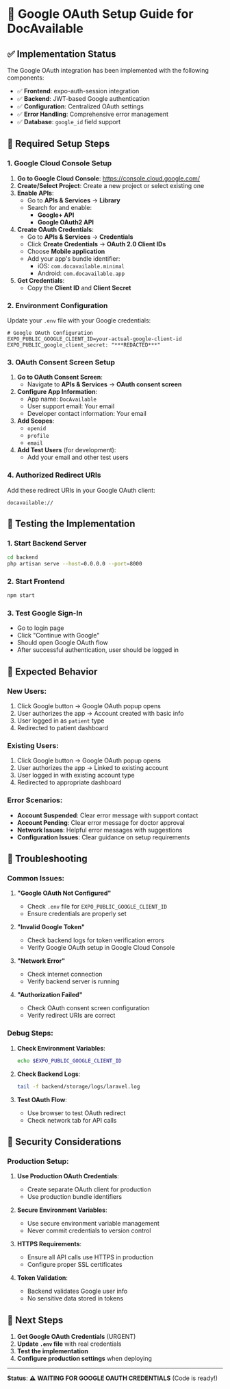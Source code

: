 # 🔐 Google OAuth Setup Guide for DocAvailable

## ✅ **Implementation Status**

The Google OAuth integration has been implemented with the following components:

- ✅ **Frontend**: expo-auth-session integration
- ✅ **Backend**: JWT-based Google authentication
- ✅ **Configuration**: Centralized OAuth settings
- ✅ **Error Handling**: Comprehensive error management
- ✅ **Database**: `google_id` field support

## 🚨 **Required Setup Steps**

### 1. **Google Cloud Console Setup**

1. **Go to Google Cloud Console**: https://console.cloud.google.com/
2. **Create/Select Project**: Create a new project or select existing one
3. **Enable APIs**:
   - Go to **APIs & Services** → **Library**
   - Search for and enable:
     - **Google+ API**
     - **Google OAuth2 API**
4. **Create OAuth Credentials**:
   - Go to **APIs & Services** → **Credentials**
   - Click **Create Credentials** → **OAuth 2.0 Client IDs**
   - Choose **Mobile application**
   - Add your app's bundle identifier:
     - iOS: `com.docavailable.minimal`
     - Android: `com.docavailable.app`
5. **Get Credentials**:
   - Copy the **Client ID** and **Client Secret**

### 2. **Environment Configuration**

Update your `.env` file with your Google credentials:

```env
# Google OAuth Configuration
EXPO_PUBLIC_GOOGLE_CLIENT_ID=your-actual-google-client-id
EXPO_PUBLIC_google_client_secret: "***REDACTED***"
```

### 3. **OAuth Consent Screen Setup**

1. **Go to OAuth Consent Screen**:
   - Navigate to **APIs & Services** → **OAuth consent screen**
2. **Configure App Information**:
   - App name: `DocAvailable`
   - User support email: Your email
   - Developer contact information: Your email
3. **Add Scopes**:
   - `openid`
   - `profile`
   - `email`
4. **Add Test Users** (for development):
   - Add your email and other test users

### 4. **Authorized Redirect URIs**

Add these redirect URIs in your Google OAuth client:

```
docavailable://
```

## 🔧 **Testing the Implementation**

### 1. **Start Backend Server**
```bash
cd backend
php artisan serve --host=0.0.0.0 --port=8000
```

### 2. **Start Frontend**
```bash
npm start
```

### 3. **Test Google Sign-In**
- Go to login page
- Click "Continue with Google"
- Should open Google OAuth flow
- After successful authentication, user should be logged in

## 🎯 **Expected Behavior**

### **New Users**:
1. Click Google button → Google OAuth popup opens
2. User authorizes the app → Account created with basic info
3. User logged in as `patient` type
4. Redirected to patient dashboard

### **Existing Users**:
1. Click Google button → Google OAuth popup opens
2. User authorizes the app → Linked to existing account
3. User logged in with existing account type
4. Redirected to appropriate dashboard

### **Error Scenarios**:
- **Account Suspended**: Clear error message with support contact
- **Account Pending**: Clear error message for doctor approval
- **Network Issues**: Helpful error messages with suggestions
- **Configuration Issues**: Clear guidance on setup requirements

## 🚨 **Troubleshooting**

### **Common Issues**:

1. **"Google OAuth Not Configured"**
   - Check `.env` file for `EXPO_PUBLIC_GOOGLE_CLIENT_ID`
   - Ensure credentials are properly set

2. **"Invalid Google Token"**
   - Check backend logs for token verification errors
   - Verify Google OAuth setup in Google Cloud Console

3. **"Network Error"**
   - Check internet connection
   - Verify backend server is running

4. **"Authorization Failed"**
   - Check OAuth consent screen configuration
   - Verify redirect URIs are correct

### **Debug Steps**:

1. **Check Environment Variables**:
   ```bash
   echo $EXPO_PUBLIC_GOOGLE_CLIENT_ID
   ```

2. **Check Backend Logs**:
   ```bash
   tail -f backend/storage/logs/laravel.log
   ```

3. **Test OAuth Flow**:
   - Use browser to test OAuth redirect
   - Check network tab for API calls

## 📝 **Security Considerations**

### **Production Setup**:

1. **Use Production OAuth Credentials**:
   - Create separate OAuth client for production
   - Use production bundle identifiers

2. **Secure Environment Variables**:
   - Use secure environment variable management
   - Never commit credentials to version control

3. **HTTPS Requirements**:
   - Ensure all API calls use HTTPS in production
   - Configure proper SSL certificates

4. **Token Validation**:
   - Backend validates Google user info
   - No sensitive data stored in tokens

## 🔄 **Next Steps**

1. **Get Google OAuth Credentials** (URGENT)
2. **Update `.env` file** with real credentials
3. **Test the implementation**
4. **Configure production settings** when deploying

---

**Status**: ⚠️ **WAITING FOR GOOGLE OAUTH CREDENTIALS** (Code is ready!) 